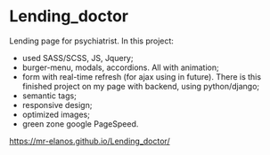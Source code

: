 # Lending_doctor

Lending page for psychiatrist. In this project:
- used SASS/SCSS, JS, Jquery;
- burger-menu, modals, accordions. All with animation;
- form with real-time refresh (for ajax using in future). There is this finished project on my page with backend, using python/django;
- semantic tags;
- responsive design;
- optimized images;
- green zone google PageSpeed.

https://mr-elanos.github.io/Lending_doctor/
